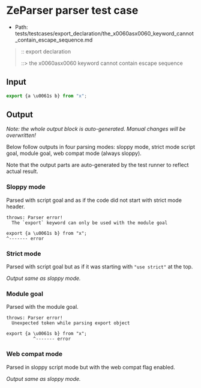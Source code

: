 # ZeParser parser test case

- Path: tests/testcases/export_declaration/the_x0060asx0060_keyword_cannot_contain_escape_sequence.md

> :: export declaration
>
> ::> the x0060asx0060 keyword cannot contain escape sequence

## Input

`````js
export {a \u0061s b} from "x";
`````

## Output

_Note: the whole output block is auto-generated. Manual changes will be overwritten!_

Below follow outputs in four parsing modes: sloppy mode, strict mode script goal, module goal, web compat mode (always sloppy).

Note that the output parts are auto-generated by the test runner to reflect actual result.

### Sloppy mode

Parsed with script goal and as if the code did not start with strict mode header.

`````
throws: Parser error!
  The `export` keyword can only be used with the module goal

export {a \u0061s b} from "x";
^------- error
`````

### Strict mode

Parsed with script goal but as if it was starting with `"use strict"` at the top.

_Output same as sloppy mode._

### Module goal

Parsed with the module goal.

`````
throws: Parser error!
  Unexpected token while parsing export object

export {a \u0061s b} from "x";
          ^------- error
`````


### Web compat mode

Parsed in sloppy script mode but with the web compat flag enabled.

_Output same as sloppy mode._
